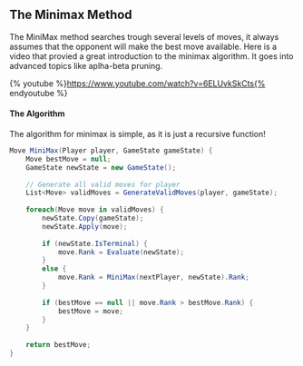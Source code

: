 ## The Minimax Method

The MiniMax method searches trough several levels of moves, it always assumes that the opponent will make the best move available. Here is a video that provied a great introduction to the minimax algorithm. It goes into advanced topics like aplha-beta pruning.

{% youtube %}https://www.youtube.com/watch?v=6ELUvkSkCts{% endyoutube %}

#### The Algorithm

The algorithm for minimax is simple, as it is just a recursive function!

```cs
Move MiniMax(Player player, GameState gameState) {
    Move bestMove = null;
    GameState newState = new GameState();
    
    // Generate all valid moves for player
    List<Move> validMoves = GenerateValidMoves(player, gameState);
    
    foreach(Move move in validMoves) {
        newState.Copy(gameState);
        newState.Apply(move);
        
        if (newState.IsTerminal) {
            move.Rank = Evaluate(newState);
        }
        else {
            move.Rank = MiniMax(nextPlayer, newState).Rank;
        }
        
        if (bestMove == null || move.Rank > bestMove.Rank) {
            bestMove = move;
        }
    }
    
    return bestMove;
}
```